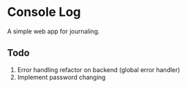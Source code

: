 # Console Log

A simple web app for journaling.

## Todo

1. Error handling refactor on backend (global error handler)
2. Implement password changing
